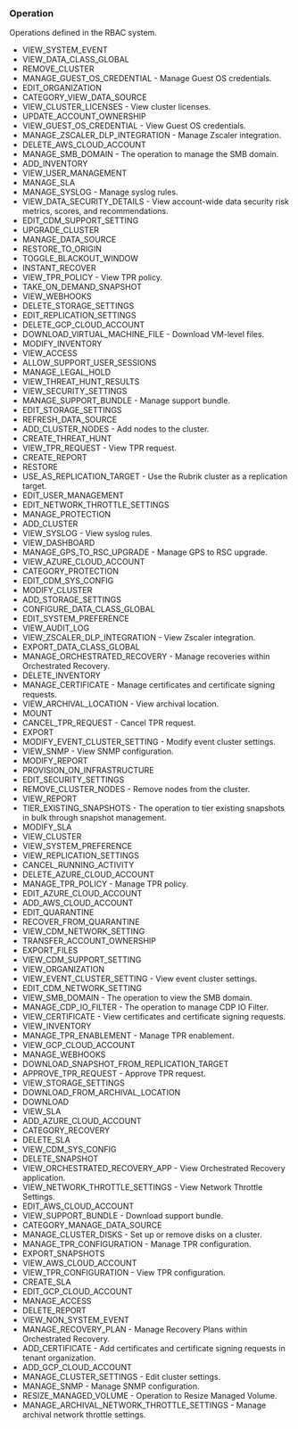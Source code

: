 ### Operation
Operations defined in the RBAC system.

- VIEW_SYSTEM_EVENT
- VIEW_DATA_CLASS_GLOBAL
- REMOVE_CLUSTER
- MANAGE_GUEST_OS_CREDENTIAL - Manage Guest OS credentials.
- EDIT_ORGANIZATION
- CATEGORY_VIEW_DATA_SOURCE
- VIEW_CLUSTER_LICENSES - View cluster licenses.
- UPDATE_ACCOUNT_OWNERSHIP
- VIEW_GUEST_OS_CREDENTIAL - View Guest OS credentials.
- MANAGE_ZSCALER_DLP_INTEGRATION - Manage Zscaler integration.
- DELETE_AWS_CLOUD_ACCOUNT
- MANAGE_SMB_DOMAIN - The operation to manage the SMB domain.
- ADD_INVENTORY
- VIEW_USER_MANAGEMENT
- MANAGE_SLA
- MANAGE_SYSLOG - Manage syslog rules.
- VIEW_DATA_SECURITY_DETAILS - View account-wide data security risk metrics, scores, and recommendations.
- EDIT_CDM_SUPPORT_SETTING
- UPGRADE_CLUSTER
- MANAGE_DATA_SOURCE
- RESTORE_TO_ORIGIN
- TOGGLE_BLACKOUT_WINDOW
- INSTANT_RECOVER
- VIEW_TPR_POLICY - View TPR policy.
- TAKE_ON_DEMAND_SNAPSHOT
- VIEW_WEBHOOKS
- DELETE_STORAGE_SETTINGS
- EDIT_REPLICATION_SETTINGS
- DELETE_GCP_CLOUD_ACCOUNT
- DOWNLOAD_VIRTUAL_MACHINE_FILE - Download VM-level files.
- MODIFY_INVENTORY
- VIEW_ACCESS
- ALLOW_SUPPORT_USER_SESSIONS
- MANAGE_LEGAL_HOLD
- VIEW_THREAT_HUNT_RESULTS
- VIEW_SECURITY_SETTINGS
- MANAGE_SUPPORT_BUNDLE - Manage support bundle.
- EDIT_STORAGE_SETTINGS
- REFRESH_DATA_SOURCE
- ADD_CLUSTER_NODES - Add nodes to the cluster.
- CREATE_THREAT_HUNT
- VIEW_TPR_REQUEST - View TPR request.
- CREATE_REPORT
- RESTORE
- USE_AS_REPLICATION_TARGET - Use the Rubrik cluster as a replication target.
- EDIT_USER_MANAGEMENT
- EDIT_NETWORK_THROTTLE_SETTINGS
- MANAGE_PROTECTION
- ADD_CLUSTER
- VIEW_SYSLOG - View syslog rules.
- VIEW_DASHBOARD
- MANAGE_GPS_TO_RSC_UPGRADE - Manage GPS to RSC upgrade.
- VIEW_AZURE_CLOUD_ACCOUNT
- CATEGORY_PROTECTION
- EDIT_CDM_SYS_CONFIG
- MODIFY_CLUSTER
- ADD_STORAGE_SETTINGS
- CONFIGURE_DATA_CLASS_GLOBAL
- EDIT_SYSTEM_PREFERENCE
- VIEW_AUDIT_LOG
- VIEW_ZSCALER_DLP_INTEGRATION - View Zscaler integration.
- EXPORT_DATA_CLASS_GLOBAL
- MANAGE_ORCHESTRATED_RECOVERY - Manage recoveries within Orchestrated Recovery.
- DELETE_INVENTORY
- MANAGE_CERTIFICATE - Manage certificates and certificate signing requests.
- VIEW_ARCHIVAL_LOCATION - View archival location.
- MOUNT
- CANCEL_TPR_REQUEST - Cancel TPR request.
- EXPORT
- MODIFY_EVENT_CLUSTER_SETTING - Modify event cluster settings.
- VIEW_SNMP - View SNMP configuration.
- MODIFY_REPORT
- PROVISION_ON_INFRASTRUCTURE
- EDIT_SECURITY_SETTINGS
- REMOVE_CLUSTER_NODES - Remove nodes from the cluster.
- VIEW_REPORT
- TIER_EXISTING_SNAPSHOTS - The operation to tier existing snapshots in bulk through snapshot management.
- MODIFY_SLA
- VIEW_CLUSTER
- VIEW_SYSTEM_PREFERENCE
- VIEW_REPLICATION_SETTINGS
- CANCEL_RUNNING_ACTIVITY
- DELETE_AZURE_CLOUD_ACCOUNT
- MANAGE_TPR_POLICY - Manage TPR policy.
- EDIT_AZURE_CLOUD_ACCOUNT
- ADD_AWS_CLOUD_ACCOUNT
- EDIT_QUARANTINE
- RECOVER_FROM_QUARANTINE
- VIEW_CDM_NETWORK_SETTING
- TRANSFER_ACCOUNT_OWNERSHIP
- EXPORT_FILES
- VIEW_CDM_SUPPORT_SETTING
- VIEW_ORGANIZATION
- VIEW_EVENT_CLUSTER_SETTING - View event cluster settings.
- EDIT_CDM_NETWORK_SETTING
- VIEW_SMB_DOMAIN - The operation to view the SMB domain.
- MANAGE_CDP_IO_FILTER - The operation to manage CDP IO Filter.
- VIEW_CERTIFICATE - View certificates and certificate signing requests.
- VIEW_INVENTORY
- MANAGE_TPR_ENABLEMENT - Manage TPR enablement.
- VIEW_GCP_CLOUD_ACCOUNT
- MANAGE_WEBHOOKS
- DOWNLOAD_SNAPSHOT_FROM_REPLICATION_TARGET
- APPROVE_TPR_REQUEST - Approve TPR request.
- VIEW_STORAGE_SETTINGS
- DOWNLOAD_FROM_ARCHIVAL_LOCATION
- DOWNLOAD
- VIEW_SLA
- ADD_AZURE_CLOUD_ACCOUNT
- CATEGORY_RECOVERY
- DELETE_SLA
- VIEW_CDM_SYS_CONFIG
- DELETE_SNAPSHOT
- VIEW_ORCHESTRATED_RECOVERY_APP - View Orchestrated Recovery application.
- VIEW_NETWORK_THROTTLE_SETTINGS - View Network Throttle Settings.
- EDIT_AWS_CLOUD_ACCOUNT
- VIEW_SUPPORT_BUNDLE - Download support bundle.
- CATEGORY_MANAGE_DATA_SOURCE
- MANAGE_CLUSTER_DISKS - Set up or remove disks on a cluster.
- MANAGE_TPR_CONFIGURATION - Manage TPR configuration.
- EXPORT_SNAPSHOTS
- VIEW_AWS_CLOUD_ACCOUNT
- VIEW_TPR_CONFIGURATION - View TPR configuration.
- CREATE_SLA
- EDIT_GCP_CLOUD_ACCOUNT
- MANAGE_ACCESS
- DELETE_REPORT
- VIEW_NON_SYSTEM_EVENT
- MANAGE_RECOVERY_PLAN - Manage Recovery Plans within Orchestrated Recovery.
- ADD_CERTIFICATE - Add certificates and certificate signing requests in tenant organization.
- ADD_GCP_CLOUD_ACCOUNT
- MANAGE_CLUSTER_SETTINGS - Edit cluster settings.
- MANAGE_SNMP - Manage SNMP configuration.
- RESIZE_MANAGED_VOLUME - Operation to Resize Managed Volume.
- MANAGE_ARCHIVAL_NETWORK_THROTTLE_SETTINGS - Manage archival network throttle settings.
